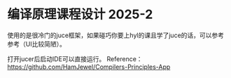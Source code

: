 # 编译原理课程设计 2025-2
使用的是很冷门的juce框架，如果碰巧你要上hyl的课且学了juce的话，可以参考参考（UI比较简陋）。 

打开jucer后启动IDE可以直接运行。
Reference：https://github.com/HamJewel/Compilers-Principles-App
